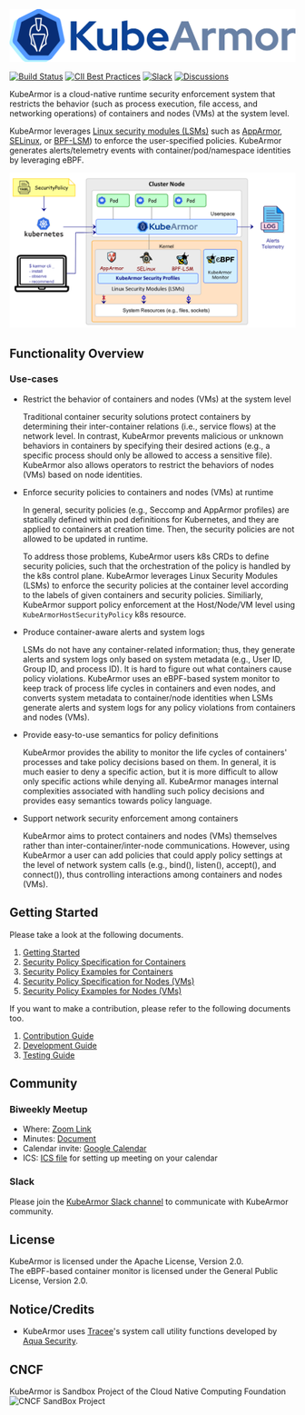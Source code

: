 ![KubeArmor Logo](.gitbook/assets/logo.png)

[![Build Status](https://github.com/kubearmor/KubeArmor/actions/workflows/ci-go.yml/badge.svg)](https://github.com/kubearmor/KubeArmor/actions/workflows/ci-go.yml/)
[![CII Best Practices](https://bestpractices.coreinfrastructure.org/projects/5401/badge)](https://bestpractices.coreinfrastructure.org/projects/5401)
[![Slack](https://img.shields.io/badge/Join%20Our%20Community-Slack-blue)](https://join.slack.com/t/kubearmor/shared_invite/zt-1ltmqdbc6-rSHw~LM6MesZZasmP2hAcA)
[![Discussions](https://img.shields.io/badge/Got%20Questions%3F-Chat-Violet)](https://github.com/kubearmor/KubeArmor/discussions)

KubeArmor is a cloud-native runtime security enforcement system that restricts the behavior \(such as process execution, file access, and networking operations\) of containers and nodes (VMs) at the system level.

KubeArmor leverages [Linux security modules \(LSMs\)](https://en.wikipedia.org/wiki/Linux_Security_Modules) such as [AppArmor](https://en.wikipedia.org/wiki/AppArmor), [SELinux](https://en.wikipedia.org/wiki/Security-Enhanced_Linux), or [BPF-LSM](https://lwn.net/Articles/808048/)\) to enforce the user-specified policies. KubeArmor generates alerts/telemetry events with container/pod/namespace identities by leveraging eBPF.

![KubeArmor High Level Design](.gitbook/assets/kubearmor_overview.png)

## Functionality Overview

### Use-cases
- Restrict the behavior of containers and nodes (VMs) at the system level

  Traditional container security solutions protect containers by determining their inter-container relations \(i.e., service flows\) at the network level. In contrast, KubeArmor prevents malicious or unknown behaviors in containers by specifying their desired actions \(e.g., a specific process should only be allowed to access a sensitive file\). KubeArmor also allows operators to restrict the behaviors of nodes (VMs) based on node identities.

- Enforce security policies to containers and nodes (VMs) at runtime

  In general, security policies \(e.g., Seccomp and AppArmor profiles\) are statically defined within pod definitions for Kubernetes, and they are applied to containers at creation time. Then, the security policies are not allowed to be updated in runtime.

  To address those problems, KubeArmor users k8s CRDs to define security policies, such that the orchestration of the policy is handled by the k8s control plane. KubeArmor leverages Linux Security Modules (LSMs) to enforce the security policies at the container level according to the labels of given containers and security policies. Similiarly, KubeArmor support policy enforcement at the Host/Node/VM level using `KubeArmorHostSecurityPolicy` k8s resource.

- Produce container-aware alerts and system logs

  LSMs do not have any container-related information; thus, they generate alerts and system logs only based on system metadata \(e.g., User ID, Group ID, and process ID\). It is hard to figure out what containers cause policy violations. KubeArmor uses an eBPF-based system monitor to keep track of process life cycles in containers and even nodes, and converts system metadata to container/node identities when LSMs generate alerts and system logs for any policy violations from containers and nodes (VMs).

- Provide easy-to-use semantics for policy definitions

  KubeArmor provides the ability to monitor the life cycles of containers' processes and take policy decisions based on them. In general, it is much easier to deny a specific action, but it is more difficult to allow only specific actions while denying all. KubeArmor manages internal complexities associated with handling such policy decisions and provides easy semantics towards policy language.

- Support network security enforcement among containers

  KubeArmor aims to protect containers and nodes (VMs) themselves rather than inter-container/inter-node communications. However, using KubeArmor a user can add policies that could apply policy settings at the level of network system calls \(e.g., bind\(\), listen\(\), accept\(\), and connect\(\)\), thus controlling interactions among containers and nodes (VMs).

## Getting Started

Please take a look at the following documents.

1. [Getting Started](getting-started/deployment_guide.md)
2. [Security Policy Specification for Containers](getting-started/security_policy_specification.md)
3. [Security Policy Examples for Containers](getting-started/security_policy_examples.md)
4. [Security Policy Specification for Nodes (VMs)](getting-started/host_security_policy_specification.md)
5. [Security Policy Examples for Nodes (VMs)](getting-started/host_security_policy_examples.md)

If you want to make a contribution, please refer to the following documents too.

1. [Contribution Guide](contribution/contribution_guide.md)
2. [Development Guide](contribution/development_guide.md)
3. [Testing Guide](contribution/testing_guide.md)

## Community

### Biweekly Meetup

- Where: [Zoom Link](https://bit.ly/kubearmor-zoom)
- Minutes: [Document](https://docs.google.com/document/d/1IqIIG9Vz-PYpbUwrH0u99KYEM1mtnYe6BHrson4NqEs/edit)
- Calendar invite: [Google Calendar](https://calendar.google.com/event?action=TEMPLATE&tmeid=MWN0MTlzYWFoM2tkcXZidTk1cHZjNjNyOGtfMjAyMjAyMTBUMTUwMDAwWiBjXzJmMXRiYnNqNWdrNmdnbGpzMzA4NnAwamw4QGc&tmsrc=c_2f1tbbsj5gk6ggljs3086p0jl8%40group.calendar.google.com&scp=ALL)
- ICS: [ICS file](getting-started/resources/KubeArmorMeetup.ics) for setting up meeting on your calendar

### Slack

Please join the [KubeArmor Slack channel](https://join.slack.com/t/kubearmor/shared_invite/zt-1ltmqdbc6-rSHw~LM6MesZZasmP2hAcA) to communicate with KubeArmor community.

## License

KubeArmor is licensed under the Apache License, Version 2.0.  
The eBPF-based container monitor is licensed under the General Public License, Version 2.0.

## Notice/Credits

- KubeArmor uses [Tracee](https://github.com/aquasecurity/tracee/)'s system call utility functions developed by [Aqua Security](https://aquasec.com).

## CNCF

KubeArmor is Sandbox Project of the Cloud Native Computing Foundation
![CNCF SandBox Project](.gitbook/assets/cncf-sandbox.png)
